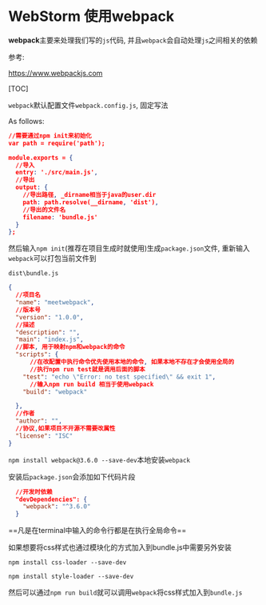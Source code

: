 # WebStorm 使用webpack

**webpack**主要来处理我们写的`js`代码, 并且`webpack`会自动处理`js`之间相关的依赖

参考:

https://www.webpackjs.com

[TOC]

`webpack`默认配置文件`webpack.config.js`, 固定写法

As follows:

```json
//需要通过npm init来初始化
var path = require('path');

module.exports = {
  //导入
  entry: './src/main.js',
  //导出
  output: {
    //导出路径, _dirname相当于java的user.dir
    path: path.resolve(__dirname, 'dist'),
    //导出的文件名
    filename: 'bundle.js'
  }
};
```

然后输入`npm init`(推荐在项目生成时就使用)生成`package.json`文件, 重新输入`webpack`可以打包当前文件到

`dist\bundle.js`

```json
{
  //项目名
  "name": "meetwebpack",
  //版本号
  "version": "1.0.0",
  //描述
  "description": "",
  "main": "index.js",
  //脚本, 用于映射npm和webpack的命令
  "scripts": {
      //在改配置中执行命令优先使用本地的命令, 如果本地不存在才会使用全局的
      //执行npm run test就是调用后面的脚本
    "test": "echo \"Error: no test specified\" && exit 1",
      //输入npm run build 相当于使用webpack
    "build": "webpack"

  },
  //作者
  "author": "",
  //协议,如果项目不开源不需要改属性
  "license": "ISC"
}

```

`npm install webpack@3.6.0 --save-dev`本地安装`webpack`

安装后`package.json`会添加如下代码片段

```json
  //开发时依赖
  "devDependencies": {
    "webpack": "^3.6.0"
  }
```

==凡是在terminal中输入的命令行都是在执行全局命令==



如果想要将css样式也通过模块化的方式加入到bundle.js中需要另外安装

`npm install css-loader --save-dev`

`npm install style-loader --save-dev`

然后可以通过`npm run build`就可以调用`webpack`将css样式加入到`bundle.js`
